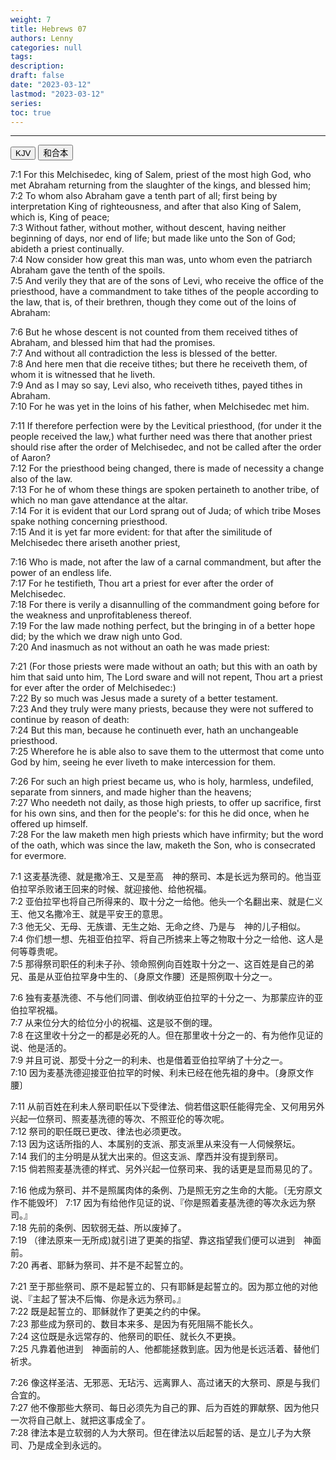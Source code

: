 ```yaml
---
weight: 7
title: Hebrews 07
authors: Lenny
categories: null
tags: 
description: 
draft: false
date: "2023-03-12"
lastmod: "2023-03-12"
series:
toc: true
---
```



<!--more-->
---

<!-- Tab links -->
<div class="tab">
  <button class="tablinks active" onclick="tablabel(event, 'english')">KJV</button>
  <button class="tablinks" onclick="tablabel(event, 'chinese')">和合本</button>
  
</div>

<!-- Tab content -->
<div id="english" class="tabcontent" style="display:block">

7:1 For this Melchisedec, king of Salem, priest of the most high God, who met Abraham returning from the slaughter of the kings, and blessed him;  
7:2 To whom also Abraham gave a tenth part of all; first being by interpretation King of righteousness, and after that also King of Salem, which is, King of peace;  
7:3 Without father, without mother, without descent, having neither beginning of days, nor end of life; but made like unto the Son of God; abideth a priest continually.  
7:4 Now consider how great this man was, unto whom even the patriarch Abraham gave the tenth of the spoils.  
7:5 And verily they that are of the sons of Levi, who receive the office of the priesthood, have a commandment to take tithes of the people according to the law, that is, of their brethren, though they come out of the loins of Abraham:  

7:6 But he whose descent is not counted from them received tithes of Abraham, and blessed him that had the promises.  
7:7 And without all contradiction the less is blessed of the better.  
7:8 And here men that die receive tithes; but there he receiveth them, of whom it is witnessed that he liveth.  
7:9 And as I may so say, Levi also, who receiveth tithes, payed tithes in Abraham.  
7:10 For he was yet in the loins of his father, when Melchisedec met him.  

7:11 If therefore perfection were by the Levitical priesthood, (for under it the people received the law,) what further need was there that another priest should rise after the order of Melchisedec, and not be called after the order of Aaron?  
7:12 For the priesthood being changed, there is made of necessity a change also of the law.  
7:13 For he of whom these things are spoken pertaineth to another tribe, of which no man gave attendance at the altar.  
7:14 For it is evident that our Lord sprang out of Juda; of which tribe Moses spake nothing concerning priesthood.  
7:15 And it is yet far more evident: for that after the similitude of Melchisedec there ariseth another priest,  

7:16 Who is made, not after the law of a carnal commandment, but after the power of an endless life.  
7:17 For he testifieth, Thou art a priest for ever after the order of Melchisedec.  
7:18 For there is verily a disannulling of the commandment going before for the weakness and unprofitableness thereof.  
7:19 For the law made nothing perfect, but the bringing in of a better hope did; by the which we draw nigh unto God.  
7:20 And inasmuch as not without an oath he was made priest:  

7:21 (For those priests were made without an oath; but this with an oath by him that said unto him, The Lord sware and will not repent, Thou art a priest for ever after the order of Melchisedec:)  
7:22 By so much was Jesus made a surety of a better testament.  
7:23 And they truly were many priests, because they were not suffered to continue by reason of death:  
7:24 But this man, because he continueth ever, hath an unchangeable priesthood.  
7:25 Wherefore he is able also to save them to the uttermost that come unto God by him, seeing he ever liveth to make intercession for them.  

7:26 For such an high priest became us, who is holy, harmless, undefiled, separate from sinners, and made higher than the heavens;  
7:27 Who needeth not daily, as those high priests, to offer up sacrifice, first for his own sins, and then for the people's: for this he did once, when he offered up himself.  
7:28 For the law maketh men high priests which have infirmity; but the word of the oath, which was since the law, maketh the Son, who is consecrated for evermore.  


</div>

<div id="chinese" class="tabcontent">

7:1 这麦基洗德、就是撒冷王、又是至高　神的祭司、本是长远为祭司的。他当亚伯拉罕杀败诸王回来的时候、就迎接他、给他祝福。  
7:2 亚伯拉罕也将自己所得来的、取十分之一给他。他头一个名翻出来、就是仁义王、他又名撒冷王、就是平安王的意思。  
7:3 他无父、无母、无族谱、无生之始、无命之终、乃是与　神的儿子相似。  
7:4 你们想一想、先祖亚伯拉罕、将自己所掳来上等之物取十分之一给他、这人是何等尊贵呢。  
7:5 那得祭司职任的利未子孙、领命照例向百姓取十分之一、这百姓是自己的弟兄、虽是从亚伯拉罕身中生的、〔身原文作腰〕还是照例取十分之一。  
 
7:6 独有麦基洗德、不与他们同谱、倒收纳亚伯拉罕的十分之一、为那蒙应许的亚伯拉罕祝福。  
7:7 从来位分大的给位分小的祝福、这是驳不倒的理。  
7:8 在这里收十分之一的都是必死的人。但在那里收十分之一的、有为他作见证的说、他是活的。  
7:9 并且可说、那受十分之一的利未、也是借着亚伯拉罕纳了十分之一。  
7:10 因为麦基洗德迎接亚伯拉罕的时候、利未已经在他先祖的身中。〔身原文作腰〕
 
7:11 从前百姓在利未人祭司职任以下受律法、倘若借这职任能得完全、又何用另外兴起一位祭司、照麦基洗德的等次、不照亚伦的等次呢。  
7:12 祭司的职任既已更改、律法也必须更改。  
7:13 因为这话所指的人、本属别的支派、那支派里从来没有一人伺候祭坛。  
7:14 我们的主分明是从犹大出来的。但这支派、摩西并没有提到祭司。  
7:15 倘若照麦基洗德的样式、另外兴起一位祭司来、我的话更是显而易见的了。  
 
7:16 他成为祭司、并不是照属肉体的条例、乃是照无穷之生命的大能。〔无穷原文作不能毁坏〕
7:17 因为有给他作见证的说、『你是照着麦基洗德的等次永远为祭司。』  
7:18 先前的条例、因软弱无益、所以废掉了。  
7:19 （律法原来一无所成)就引进了更美的指望、靠这指望我们便可以进到　神面前。  
7:20 再者、耶稣为祭司、并不是不起誓立的。  
 
7:21 至于那些祭司、原不是起誓立的、只有耶稣是起誓立的。因为那立他的对他说、『主起了誓决不后悔、你是永远为祭司。』  
7:22 既是起誓立的、耶稣就作了更美之约的中保。  
7:23 那些成为祭司的、数目本来多、是因为有死阻隔不能长久。  
7:24 这位既是永远常存的、他祭司的职任、就长久不更换。  
7:25 凡靠着他进到　神面前的人、他都能拯救到底。因为他是长远活着、替他们祈求。  
 
7:26 像这样圣洁、无邪恶、无玷污、远离罪人、高过诸天的大祭司、原是与我们合宜的。  
7:27 他不像那些大祭司、每日必须先为自己的罪、后为百姓的罪献祭、因为他只一次将自己献上、就把这事成全了。  
7:28 律法本是立软弱的人为大祭司。但在律法以后起誓的话、是立儿子为大祭司、乃是成全到永远的。  
</div>